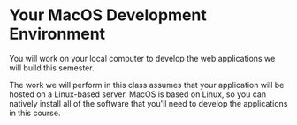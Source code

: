 # Your MacOS Development Environment

You will work on your local computer to develop the web applications we will build this semester.

The work we will perform in this class assumes that your application will be hosted on a Linux-based server. MacOS is based on Linux, so you can natively install all of the software that you'll need to develop the applications in this course.